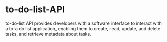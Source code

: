 # to-do-list-API
 to-do-list API provides developers with a software interface to interact with a to-a do list application, enabling them to create, read, update, and delete tasks, and retrieve metadata about tasks.
